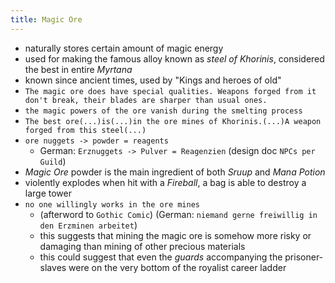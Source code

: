 ```yaml
---
title: Magic Ore
---
```


- naturally stores certain amount of magic energy
- used for making the famous alloy known as _steel of Khorinis_, considered the best in entire _Myrtana_
- known since ancient times, used by "Kings and heroes of old"
- `The magic ore does have special qualities. Weapons forged from it don't break, their blades are sharper than usual ones.`
- `the magic powers of the ore vanish during the smelting process`
- `The best ore(...)is(...)in the ore mines of Khorinis.(...)A weapon forged from this steel(...)`
- `ore nuggets -> powder = reagents`
  - German: `Erznuggets -> Pulver = Reagenzien` (design doc `NPCs per Guild`)
- _Magic Ore_ powder is the main ingredient of both _Sruup_ and _Mana Potion_
- violently explodes when hit with a _Fireball_, a bag is able to destroy a large tower 
- `no one willingly works in the ore mines`
  - (afterword to `Gothic Comic`) (German: `niemand gerne freiwillig in den Erzminen arbeitet`)
  - this suggests that mining the magic ore is somehow more risky or damaging than mining of other precious materials
  - this could suggest that even the _guards_ accompanying the prisoner-slaves were on the very bottom of the royalist career ladder
